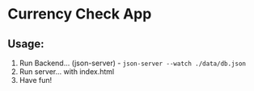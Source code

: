 # Currency Check App

## Usage:

1. Run Backend... (json-server) - `json-server --watch ./data/db.json`
2. Run server... with index.html
3. Have fun!
